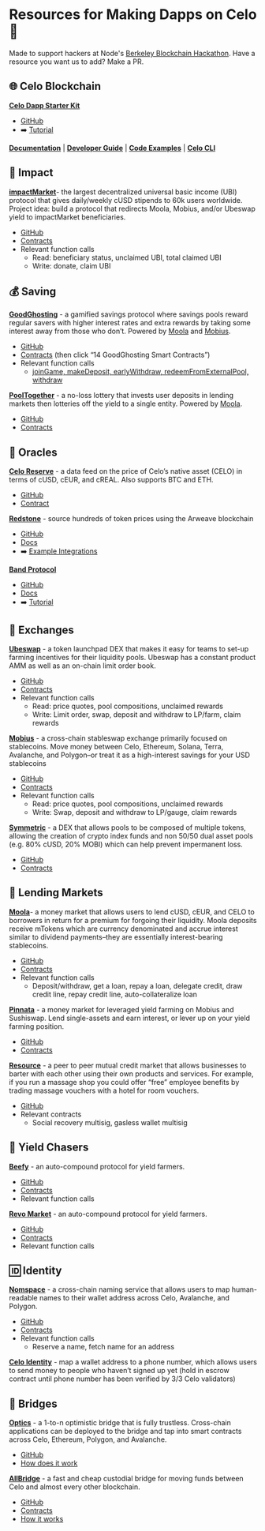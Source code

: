 # Resources for Making Dapps on Celo 💫
Made to support hackers at Node's [Berkeley Blockchain Hackathon](https://thenode.fi/hackathon). Have a resource you want us to add? Make a PR.



## **🌐  Celo Blockchain**

**[Celo Dapp Starter Kit](https://github.com/celo-org/celo-progressive-dapp-starter)**



* [GitHub](https://github.com/celo-org/celo-progressive-dapp-starter)
* ➡️ [Tutorial](https://joenyzio.medium.com/build-celo-dapps-in-15-minutes-or-less-438ea954d0b1)

**[Documentation](https://docs.celo.org/)**   |   **[Developer Guide](https://docs.celo.org/developer-guide/overview)**   |   **[Code Examples](https://docs.celo.org/developer-guide/start)**   |   **[Celo CLI](https://docs.celo.org/command-line-interface/introduction)**


## **🌱  Impact**

**[impactMarket](http://impactmarket.com)**- the largest decentralized universal basic income (UBI) protocol that gives daily/weekly cUSD stipends to 60k users worldwide. Project idea: build a protocol that redirects Moola, Mobius, and/or Ubeswap yield to impactMarket beneficiaries.



* [GitHub](https://github.com/impactMarket)
* [Contracts](https://github.com/impactMarket/impact-market-smart-contracts/tree/main/contracts)
* Relevant function calls
    * Read: beneficiary status, unclaimed UBI, total claimed UBI
    * Write: donate, claim UBI


## **💰  Saving**

**[GoodGhosting](https://goodghosting.com/#/)** - a gamified savings protocol where savings pools reward regular savers with higher interest rates and extra rewards by taking some interest away from those who don’t. Powered by [Moola](moola.market) and [Mobius](mobius.money).



* [GitHub](https://github.com/Good-Ghosting/goodghosting-protocol-v0)
* [Contracts](https://dappradar.com/celo/defi/goodghosting) (then click “14 GoodGhosting Smart Contracts”)
* Relevant function calls
    * [joinGame, makeDeposit, earlyWithdraw, redeemFromExternalPool, withdraw](https://docs.goodghosting.com/docs/game-mechanics-and-technical)

**[PoolTogether](https://pooltogether.com/)** - a no-loss lottery that invests user deposits in lending markets then lotteries off the yield to a single entity. Powered by [Moola](moola.market).



* [GitHub](https://github.com/pooltogether)
* [Contracts](https://v3.docs.pooltogether.com/)


## **📡  Oracles**

**[Celo Reserve](https://docs.celo.org/celo-codebase/protocol/stability/oracles)** - a data feed on the price of Celo’s native asset (CELO) in terms of cUSD, cEUR, and cREAL. Also supports BTC and ETH.



* [GitHub](https://github.com/celo-org/celo-oracle)
* [Contract](https://github.com/celo-org/celo-monorepo/blob/master/packages/protocol/contracts/stability/SortedOracles.sol)

**[Redstone](http://app.redstone.finance.)** - source hundreds of token prices using the Arweave blockchain



* [GitHub](https://github.com/redstone-finance)
* [Docs](https://github.com/redstone-finance/redstone-node/blob/main/docs/COMPILED_ORACLE_DOCS.md)
* ➡️ [Example Integrations](https://github.com/redstone-finance/redstone-evm-connector-examples)

**[Band Protocol](https://bandprotocol.com/)**



* [GitHub](https://github.com/bandprotocol)
* [Docs](https://docs.bandchain.org/)
* ➡️ [Tutorial](https://docs.celo.org/celo-codebase/protocol/oracles/band-protocol-how-to)


## **💱  Exchanges**

**[Ubeswap](ubeswap.org)** - a token launchpad DEX that makes it easy for teams to set-up farming incentives for their liquidity pools. Ubeswap has a constant product AMM as well as an on-chain limit order book.



* [GitHub](https://github.com/Ubeswap)
* [Contracts](https://docs.ubeswap.org/code-and-contracts/overview)
* Relevant function calls
    * Read: price quotes, pool compositions, unclaimed rewards
    * Write: Limit order, swap, deposit and withdraw to LP/farm, claim rewards

**[Mobius](mobius.money)** - a cross-chain stableswap exchange primarily focused on stablecoins. Move money between Celo, Ethereum, Solana, Terra, Avalanche, and Polygon–or treat it as a high-interest savings for your USD stablecoins



* [GitHub](https://github.com/mobiusAMM)
* [Contracts](https://opencelo.gitbook.io/mobius/)
* Relevant function calls
    * Read: price quotes, pool compositions, unclaimed rewards
    * Write: Swap, deposit and withdraw to LP/gauge, claim rewards

**[Symmetric](symmetric.finance)** - a DEX that allows pools to be composed of multiple tokens, allowing the creation of crypto index funds and non 50/50 dual asset pools (e.g. 80% cUSD, 20% MOBI) which can help prevent impermanent loss.



* [GitHub](https://github.com/centfinance)
* [Contracts](https://docs.google.com/spreadsheets/d/12HS-AMMYqvqqxb9qL9LJsG2X9EQkR3gxH5J0GB3DM0I/edit#gid=324163664)


## **🏦  Lending Markets**

**[Moola](moola.market)**- a money market that allows users to lend cUSD, cEUR, and CELO to borrowers in return for a premium for forgoing their liquidity. Moola deposits receive mTokens which are currency denominated and accrue interest similar to dividend payments–they are essentially interest-bearing stablecoins.



* [GitHub](https://github.com/moolamarket)
* [Contracts](https://drive.google.com/file/d/1xGQl625ytbGB8Rt65xK5dnC1wUtfWPJ6/view?usp=sharing)
* Relevant function calls
    * Deposit/withdraw, get a loan, repay a loan, delegate credit, draw credit line, repay credit line, auto-collateralize loan

**[Pinnata](dahlia.finance)** - a money market for leveraged yield farming on Mobius and Sushiswap. Lend single-assets and earn interest, or lever up on your yield farming position. 



* [GitHub](https://github.com/Pinnata/pinnata-contracts-celo)
* [Contracts](https://github.com/Pinnata/pinnata-contracts-celo/tree/master/contracts)

**[Resource](resourcenetwork.co)** - a peer to peer mutual credit market that allows businesses to barter with each other using their own products and services. For example, if you run a massage shop you could offer “free” employee benefits by trading massage vouchers with a hotel for room vouchers. 



* [GitHub](https://github.com/ReSource-Network/)
* Relevant contracts
    * Social recovery multisig, gasless wallet multisig


## **🤑  Yield Chasers**

**[Beefy](https://beefy.finance/)** - an auto-compound protocol for yield farmers.



* [GitHub](https://github.com/beefyfinance)
* [Contracts](https://docs.beefy.com/additional-resources/code-repositories)
* Relevant function calls

**[Revo Market](https://revo.market/#/)** - an auto-compound protocol for yield farmers.



* [GitHub](https://github.com/revo-market)
* [Contracts](https://docs.revo.market/dyor/contracts)
* Relevant function calls


## **🆔  Identity**

**[Nomspace](nom.space)** - a cross-chain naming service that allows users to map human-readable names to their wallet address across Celo, Avalanche, and Polygon.



* [GitHub](https://github.com/Nomspace)
* [Contracts](https://github.com/nomspace/xnom-contracts)
* Relevant function calls
    * Reserve a name, fetch name for an address

**<span style="text-decoration:underline;">[Celo Identity](https://docs.celo.org/celo-codebase/protocol/identity)</span>** - map a wallet address to a phone number, which allows users to send money to people who haven’t signed up yet (hold in escrow contract until phone number has been verified by 3/3 Celo validators) 


## **🌉  Bridges**

**[Optics](optics.xyz)** - a 1-to-n optimistic bridge that is fully trustless. Cross-chain applications can be deployed to the bridge and tap into smart contracts across Celo, Ethereum, Polygon, and Avalanche.



* [GitHub](https://github.com/celo-org/optics-monorepo)
* [How does it work](https://docs.celo.org/celo-codebase/protocol/optics)

**[AllBridge](allbridge.io)** - a fast and cheap custodial bridge for moving funds between Celo and almost every other blockchain.



* [GitHub](https://github.com/allbridge-io)
* [Contracts](https://docs.allbridge.io/allbridge-overview/bridge-contracts)
* [How it works](https://docs.allbridge.io/allbridge-overview/under-the-hood-of-allbridge)
